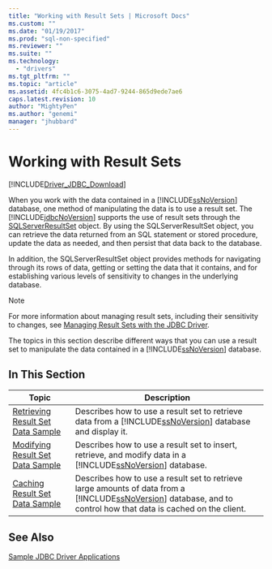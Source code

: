 ```yaml
---
title: "Working with Result Sets | Microsoft Docs"
ms.custom: ""
ms.date: "01/19/2017"
ms.prod: "sql-non-specified"
ms.reviewer: ""
ms.suite: ""
ms.technology: 
  - "drivers"
ms.tgt_pltfrm: ""
ms.topic: "article"
ms.assetid: 4fc4b1c6-3075-4ad7-9244-865d9ede7ae6
caps.latest.revision: 10
author: "MightyPen"
ms.author: "genemi"
manager: "jhubbard"
---
```

# Working with Result Sets
[!INCLUDE[Driver_JDBC_Download](../../includes/driver_jdbc_download.md)]

  When you work with the data contained in a [!INCLUDE[ssNoVersion](../../includes/ssnoversion_md.md)] database, one method of manipulating the data is to use a result set. The [!INCLUDE[jdbcNoVersion](../../includes/jdbcnoversion_md.md)] supports the use of result sets through the [SQLServerResultSet](../../connect/jdbc/reference/sqlserverresultset-class.md) object. By using the SQLServerResultSet object, you can retrieve the data returned from an SQL statement or stored procedure, update the data as needed, and then persist that data back to the database.  
  
 In addition, the SQLServerResultSet object provides methods for navigating through its rows of data, getting or setting the data that it contains, and for establishing various levels of sensitivity to changes in the underlying database.  
  
> [!NOTE]  
>  For more information about managing result sets, including their sensitivity to changes, see [Managing Result Sets with the JDBC Driver](../../connect/jdbc/managing-result-sets-with-the-jdbc-driver.md).  
  
 The topics in this section describe different ways that you can use a result set to manipulate the data contained in a [!INCLUDE[ssNoVersion](../../includes/ssnoversion_md.md)] database.  
  
## In This Section  
  
|Topic|Description|  
|-----------|-----------------|  
|[Retrieving Result Set Data Sample](../../connect/jdbc/retrieving-result-set-data-sample.md)|Describes how to use a result set to retrieve data from a [!INCLUDE[ssNoVersion](../../includes/ssnoversion_md.md)] database and display it.|  
|[Modifying Result Set Data Sample](../../connect/jdbc/modifying-result-set-data-sample.md)|Describes how to use a result set to insert, retrieve, and modify data in a [!INCLUDE[ssNoVersion](../../includes/ssnoversion_md.md)] database.|  
|[Caching Result Set Data Sample](../../connect/jdbc/caching-result-set-data-sample.md)|Describes how to use a result set to retrieve large amounts of data from a [!INCLUDE[ssNoVersion](../../includes/ssnoversion_md.md)] database, and to control how that data is cached on the client.|  
  
## See Also  
 [Sample JDBC Driver Applications](../../connect/jdbc/sample-jdbc-driver-applications.md)  
  
  